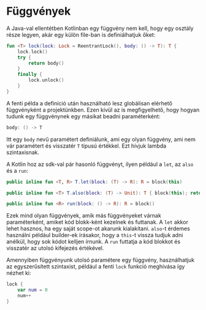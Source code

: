 # Függvények

A Java-val ellentétben Kotlinban egy függvény nem kell, hogy egy osztály része legyen, akár egy külön file-ban is
definiálhatjuk őket:

```kotlin
fun <T> lock(lock: Lock = ReentrantLock(), body: () -> T): T {
    lock.lock()
    try {
        return body()
    }
    finally {
        lock.unlock()
    }
}
```

A fenti példa a definíció után használható lesz globálisan elérhető függvényként a projektünkben.
Ezen kívül az is megfigyelhető, hogy hogyan tudunk egy függvénynek egy másikat beadni paraméterként:

```kotlin
body: () -> T
```

Itt egy `body` nevű paramétert definiálunk, ami egy olyan függvény, ami nem vár paramétert és visszatér `T` típusú
értékkel. Ezt hívjuk lambda szintaxisnak.

A Kotlin hoz az sdk-val pár hasonló függvényt, ilyen például a `let`, az `also` és a  `run`:

```kotlin
public inline fun <T, R> T.let(block: (T) -> R): R = block(this)

public inline fun <T> T.also(block: (T) -> Unit): T { block(this); return this }

public inline fun <R> run(block: () -> R): R = block()

```

Ezek mind olyan függvények, amik más függvényeket várnak paraméterként, amiket kód blokk-ként kezelnek és futtanak.
A `let` akkor lehet hasznos, ha egy saját scope-ot akarunk kialakítani. `also`-t érdemes használni például builder-ek
írásakor, hogy a `this`-t vissza tudjuk adni anélkül, hogy sok kódot kelljen írnunk. A `run` futtatja a kód blokkot
és visszatér az utolsó kifejezés értékével.

Amennyiben függvényunk utolsó paramétere egy függvény, használhatjuk az egyszerűsített szintaxist, például a fenti `lock`
funkció meghívása így nézhet ki:

```kotlin
lock {
    var num = 0
    num++
}
```